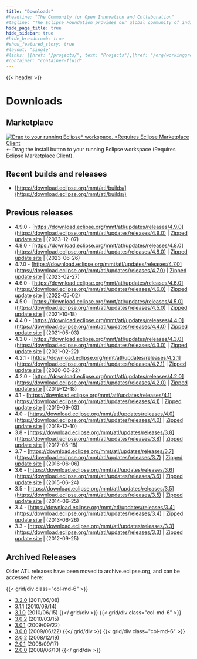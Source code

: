 ```yaml
---
title: "Downloads"
#headline: "The Community for Open Innovation and Collaboration"
#tagline: "The Eclipse Foundation provides our global community of individuals and organizations with a mature, scalable, and business-friendly environment for open source software collaboration and innovation."
hide_page_title: true
hide_sidebar: true
#hide_breadcrumb: true
#show_featured_story: true
#layout: "single"
#links: [[href: "/projects/", text: "Projects"],[href: "/org/workinggroups/", text: "Working Group"],[href: "/membership/", text: "Members"],[href: "/org/value", text: "Business Value"]]
#container: "container-fluid"
---
```


{{< header >}}

# Downloads

## Marketplace

[![Drag to your running Eclipse* workspace. *Requires Eclipse Marketplace Client](https://marketplace.eclipse.org/modules/custom/eclipsefdn/eclipsefdn_marketplace/images/btn-install.svg)](https://marketplace.eclipse.org/marketplace-client-intro?mpc_install=275) &#8592; Drag the install button to your running Eclipse workspace (Requires Eclipse Marketplace Client).

## Recent builds and releases

  * [https://download.eclipse.org/mmt/atl/builds/](https://download.eclipse.org/mmt/atl/builds/)

## Previous releases

  * 4.9.0 - [https://download.eclipse.org/mmt/atl/updates/releases/4.9.0](https://download.eclipse.org/mmt/atl/updates/releases/4.9.0) | [Zipped update site](https://www.eclipse.org/downloads/download.php?file=/mmt/atl/downloads/drops/4.9.0/R202312070913/m2m-atl-Update-4.9.0.zip&protocol=https) | (2023-12-07)
  * 4.8.0 - [https://download.eclipse.org/mmt/atl/updates/releases/4.8.0](https://download.eclipse.org/mmt/atl/updates/releases/4.8.0) | [Zipped update site](https://www.eclipse.org/downloads/download.php?file=/mmt/atl/downloads/drops/4.8.0/R202306260617/m2m-atl-Update-4.8.0.zip&protocol=https) | (2023-06-26)
  * 4.7.0 - [https://download.eclipse.org/mmt/atl/updates/releases/4.7.0](https://download.eclipse.org/mmt/atl/updates/releases/4.7.0) | [Zipped update site](https://www.eclipse.org/downloads/download.php?file=/mmt/atl/downloads/drops/4.7.0/R202302271354/m2m-atl-Update-4.7.0.zip&protocol=https) | (2023-02-27)
  * 4.6.0 - [https://download.eclipse.org/mmt/atl/updates/releases/4.6.0](https://download.eclipse.org/mmt/atl/updates/releases/4.6.0) | [Zipped update site](https://www.eclipse.org/downloads/download.php?file=/mmt/atl/downloads/drops/4.6.0/R202205021200/m2m-atl-Update-4.6.0.zip&protocol=https) | (2022-05-02)
  * 4.5.0 - [https://download.eclipse.org/mmt/atl/updates/releases/4.5.0](https://download.eclipse.org/mmt/atl/updates/releases/4.5.0) | [Zipped update site](https://www.eclipse.org/downloads/download.php?file=/mmt/atl/downloads/drops/4.5.0/R202110180912/m2m-atl-Update-4.5.0.zip&protocol=https) | (2021-10-18)
  * 4.4.0 - [https://download.eclipse.org/mmt/atl/updates/releases/4.4.0](https://download.eclipse.org/mmt/atl/updates/releases/4.4.0) | [Zipped update site](https://www.eclipse.org/downloads/download.php?file=/mmt/atl/downloads/drops/4.4.0/R202105031959/m2m-atl-Update-4.4.0.zip&protocol=https) | (2021-05-03)
  * 4.3.0 - [https://download.eclipse.org/mmt/atl/updates/releases/4.3.0](https://download.eclipse.org/mmt/atl/updates/releases/4.3.0) | [Zipped update site](https://www.eclipse.org/downloads/download.php?file=/mmt/atl/downloads/drops/4.3.0/R202102220734/m2m-atl-Update-4.3.0.zip&protocol=https) | (2021-02-22)
  * 4.2.1 - [https://download.eclipse.org/mmt/atl/updates/releases/4.2.1](https://download.eclipse.org/mmt/atl/updates/releases/4.2.1) | [Zipped update site](https://www.eclipse.org/downloads/download.php?file=/mmt/atl/downloads/drops/4.2.1/R202006221222/m2m-atl-Update-4.2.1.zip&protocol=https) | (2020-06-22)
  * 4.2.0 - [https://download.eclipse.org/mmt/atl/updates/releases/4.2.0](https://download.eclipse.org/mmt/atl/updates/releases/4.2.0) | [Zipped update site](https://www.eclipse.org/downloads/download.php?file=/mmt/atl/downloads/drops/4.2.0/R201912111246/m2m-atl-Update-4.2.0.zip&protocol=https) | (2019-12-18)
  * 4.1 - [https://download.eclipse.org/mmt/atl/updates/releases/4.1](https://download.eclipse.org/mmt/atl/updates/releases/4.1) | [Zipped update site](https://www.eclipse.org/downloads/download.php?file=/mmt/atl/downloads/drops/4.1.0/R201909021645/m2m-atl-Update-4.1.0.zip&protocol=https) | (2019-09-03)
  * 4.0 - [https://download.eclipse.org/mmt/atl/updates/releases/4.0](https://download.eclipse.org/mmt/atl/updates/releases/4.0) | [Zipped update site](https://www.eclipse.org/downloads/download.php?file=/mmt/atl/downloads/drops/4.0.1/R201812100843/m2m-atl-Update-4.0.1.zip&protocol=https) | (2018-12-10)
  * 3.8 - [https://download.eclipse.org/mmt/atl/updates/releases/3.8](https://download.eclipse.org/mmt/atl/updates/releases/3.8) | [Zipped update site](https://www.eclipse.org/downloads/download.php?file=/mmt/atl/downloads/drops/3.8.0/R201705182014/m2m-atl-Update-3.8.0.zip&protocol=https) | (2017-05-18)
  * 3.7 - [https://download.eclipse.org/mmt/atl/updates/releases/3.7](https://download.eclipse.org/mmt/atl/updates/releases/3.7) | [Zipped update site](https://www.eclipse.org/downloads/download.php?file=/mmt/atl/downloads/drops/3.7.0/R201603222002/m2m-atl-Update-3.7.0.zip&protocol=https) | (2016-06-06)
  * 3.6 - [https://download.eclipse.org/mmt/atl/updates/releases/3.6](https://download.eclipse.org/mmt/atl/updates/releases/3.6) | [Zipped update site](https://www.eclipse.org/downloads/download.php?file=/mmt/atl/downloads/drops/3.6.0/R201505180909/m2m-atl-Update-3.6.0.zip&protocol=https) | (2015-06-24)
  * 3.5 - [https://download.eclipse.org/mmt/atl/updates/releases/3.5](https://download.eclipse.org/mmt/atl/updates/releases/3.5) | [Zipped update site](https://www.eclipse.org/downloads/download.php?file=/mmt/atl/downloads/drops/3.5.0/R201405260755/m2m-atl-Update-3.5.0.zip&protocol=https) | (2014-06-25)
  * 3.4 - [https://download.eclipse.org/mmt/atl/updates/releases/3.4](https://download.eclipse.org/mmt/atl/updates/releases/3.4) | [Zipped update site](https://www.eclipse.org/downloads/download.php?file=/mmt/atl/downloads/drops/3.4.0/R201305211502/m2m-atl-Update-3.4.0.zip&protocol=https) | (2013-06-26)
  * 3.3 - [https://download.eclipse.org/mmt/atl/updates/releases/3.3](https://download.eclipse.org/mmt/atl/updates/releases/3.3) | [Zipped update site](https://www.eclipse.org/downloads/download.php?file=/mmt/atl/downloads/drops/3.3.1/R201209061455/m2m-atl-Update-3.3.1.zip&protocol=https) | (2012-09-25)

## Archived Releases

Older ATL releases have been moved to archive.eclipse.org, and can be accessed here:

{{< grid/div class="col-md-6" >}}
  * [3.2.0](https://archive.eclipse.org/mmt/atl/downloads/drops/3.2.0/R201106080518/m2m-atl-Update-3.2.0.zip) (2011/06/08)
  * [3.1.1](https://archive.eclipse.org/mmt/atl/downloads/drops/3.1.1/R201009141132/m2m-atl-Update-3.1.1.zip) (2010/09/14)
  * [3.1.0](https://archive.eclipse.org/mmt/atl/downloads/drops/3.1.0/R201006150240/m2m-atl-Update-3.1.0.zip) (2010/06/15)
{{</ grid/div >}}
{{< grid/div class="col-md-6" >}}
  * [3.0.2](https://archive.eclipse.org/mmt/atl/downloads/drops/3.0.2/R201003150627/m2m-atl-Update-3.0.2.zip) (2010/03/15)
  * [3.0.1](https://archive.eclipse.org/mmt/atl/downloads/drops/3.0.1/R200909220532/m2m-atl-Update-3.0.1.zip) (2009/09/22)
  * [3.0.0](https://archive.eclipse.org/mmt/atl/downloads/drops/3.0.0/R200906220943/m2m-atl-Update-3.0.0.zip) (2009/06/22)
{{</ grid/div >}}
{{< grid/div class="col-md-6" >}}
  * [2.0.2](https://archive.eclipse.org/mmt/atl/downloads/drops/2.0.2/R200812191010/m2m-atl-Update-2.0.2.zip) (2008/12/19)
  * [2.0.1](https://archive.eclipse.org/mmt/atl/downloads/drops/2.0.1/R200809170426/m2m-atl-Update-2.0.1.zip) (2008/09/17)
  * [2.0.0](https://archive.eclipse.org/mmt/atl/downloads/drops/2.0.0/R200806101117/m2m-atl-Update-2.0.0.zip) (2008/06/10)
{{</ grid/div >}}
